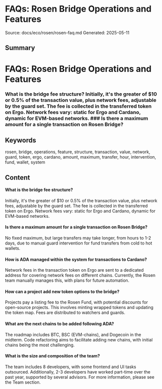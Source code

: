 # FAQs: Rosen Bridge Operations and Features
Source: docs/eco/rosen/rosen-faq.md
Generated: 2025-05-11

## Summary
# FAQs: Rosen Bridge Operations and Features

### What is the bridge fee structure? Initially, it's the greater of $10 or 0.5% of the transaction value, plus network fees, adjustable by the guard set. The fee is collected in the transferred token on Ergo. Network fees vary: static for Ergo and Cardano, dynamic for EVM-based networks. ### Is there a maximum amount for a single transaction on Rosen Bridge?

## Keywords
rosen, bridge, operations, feature, structure, transaction, value, network, guard, token, ergo, cardano, amount, maximum, transfer, hour, intervention, fund, wallet, system

## Content
#### What is the bridge fee structure?
Initially, it's the greater of $10 or 0.5% of the transaction value, plus network fees, adjustable by the guard set. The fee is collected in the transferred token on Ergo. Network fees vary: static for Ergo and Cardano, dynamic for EVM-based networks.

#### Is there a maximum amount for a single transaction on Rosen Bridge?
No fixed maximum, but large transfers may take longer, from hours to 1-2 days, due to manual guard intervention for fund transfers from cold to hot wallets.

#### How is ADA managed within the system for transactions to Cardano?
Network fees in the transaction token on Ergo are sent to a dedicated address for covering network fees on different chains. Currently, the Rosen team manually manages this, with plans for future automation.

#### How can a project add new token options to the bridge?
Projects pay a listing fee to the Rosen Fund, with potential discounts for open-source projects. This involves minting wrapped tokens and updating the token map. Fees are distributed to watchers and guards.

#### What are the next chains to be added following ADA?
The roadmap includes BTC, BSC (EVM-chains), and Dogecoin in the midterm. Code refactoring aims to facilitate adding new chains, with initial chains being the most challenging.

#### What is the size and composition of the team?
The team includes 8 developers, with some frontend and UI tasks outsourced. Additionally, 2-3 developers have worked part-time over the past year, supported by several advisors.
For more information, please see the Team section.
